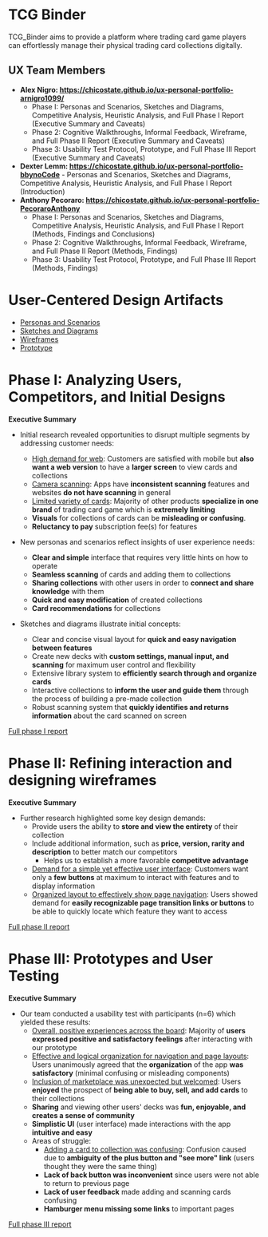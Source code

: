 # TCG Binder

TCG_Binder aims to provide a platform where trading card game players can effortlessly manage their physical trading card collections digitally.

## UX Team Members

* **Alex Nigro: https://chicostate.github.io/ux-personal-portfolio-arnigro1099/**
   * Phase I: Personas and Scenarios, Sketches and Diagrams, Competitive Analysis, Heuristic Analysis, and Full Phase I Report (Executive Summary and Caveats)
   * Phase 2: Cognitive Walkthroughs, Informal Feedback, Wireframe, and Full Phase II Report (Executive Summary and Caveats)
   * Phase 3: Usability Test Protocol, Prototype, and Full Phase III Report (Executive Summary and Caveats)
* **Dexter Lemm: https://chicostate.github.io/ux-personal-portfolio-bbynoCode** - Personas and Scenarios, Sketches and Diagrams, Competitive Analysis, Heuristic Analysis, and Full Phase I Report (Introduction)
* **Anthony Pecoraro: https://chicostate.github.io/ux-personal-portfolio-PecoraroAnthony**
   * Phase I: Personas and Scenarios, Sketches and Diagrams, Competitive Analysis, Heuristic Analysis, and Full Phase I Report (Methods, Findings and Conclusions)
   * Phase 2: Cognitive Walkthroughs, Informal Feedback, Wireframe, and Full Phase II Report (Methods, Findings)
   * Phase 3: Usability Test Protocol, Prototype, and Full Phase III Report (Methods, Findings)

# User-Centered Design Artifacts
 

* [Personas and Scenarios](personas/)
* [Sketches and Diagrams](sketches/)
* [Wireframes](wireframes/)
* [Prototype](https://github.com/ChicoState/ux-tcg-binder/blob/main/phaseIII/Prototypes/)

# Phase I: Analyzing Users, Competitors, and Initial Designs

**Executive Summary**

* Initial research revealed opportunities to disrupt multiple segments by addressing customer needs:
  *  <ins>High demand for web</ins>: Customers are satisfied with mobile but **also want a web version** to have a **larger screen** to view cards and collections
  *  <ins>Camera scanning</ins>: Apps have **inconsistent scanning** features and websites **do not have scanning** in general
  *  <ins>Limited variety of cards</ins>: Majority of other products **specialize in one brand** of trading card game which is **extremely limiting**
  *  **Visuals** for collections of cards can be **misleading or confusing**.
  *  **Reluctancy to pay** subscription fee(s) for features

* New personas and scenarios reflect insights of user experience needs:
  * **Clear and simple** interface that requires very little hints on how to operate
  * **Seamless scanning** of cards and adding them to collections
  * **Sharing collections** with other users in order to **connect and share knowledge** with them
  * **Quick and easy modification** of created collections
  * **Card recommendations** for collections
 
* Sketches and diagrams illustrate initial concepts:
  * Clear and concise visual layout for **quick and easy navigation between features**
  * Create new decks with **custom settings, manual input, and scanning** for maximum user control and flexibility
  * Extensive library system to **efficiently search through and organize cards**
  * Interactive collections to **inform the user and guide them** through the process of building a pre-made collection
  * Robust scanning system that **quickly identifies and returns information** about the card scanned on screen

[Full phase I report](phaseI/)

# Phase II: Refining interaction and designing wireframes

**Executive Summary**

* Further research highlighted some key design demands:
  *  Provide users the ability to **store and view the entirety** of their collection
  *  Include additional information, such as **price, version, rarity and description** to better match our competitors
     * Helps us to establish a more favorable **competitve advantage**
  * <ins>Demand for a simple yet effective user interface</ins>: Customers want only a **few buttons** at maximum to interact with features and to display information
  * <ins>Organized layout to effectively show page navigation</ins>: Users showed demand for **easily recognizable page transition links or buttons** to be able to quickly locate which feature they want to access

[Full phase II report](phaseII/)

# Phase III: Prototypes and User Testing

**Executive Summary**

* Our team conducted a usability test with participants (n=6) which yielded these results:
  *  <ins>Overall, positive experiences across the board</ins>: Majority of **users expressed positive and satisfactory feelings** after interacting with our prototype
  *  <ins>Effective and logical organization for navigation and page layouts</ins>: Users unanimously agreed that the **organization** of the app **was satisfactory** (minimal confusing or misleading components)
  *  <ins>Inclusion of marketplace was unexpected but welcomed</ins>: Users **enjoyed** the prospect of **being able to buy, sell, and add cards** to their collections
  *  **Sharing** and viewing other users' decks was **fun, enjoyable, and creates a sense of community**
  *  **Simplistic UI** (user interface) made interactions with the app **intuitive and easy**
  *  Areas of struggle:
     * <ins>Adding a card to collection was confusing</ins>: Confusion caused due to **ambiguity of the plus button and "see more" link** (users thought they were the same thing)
     * **Lack of back button was inconvenient** since users were not able to return to previous page
     * **Lack of user feedback** made adding and scanning cards confusing
     * **Hamburger menu missing some links** to important pages

[Full phase III report](phaseIII/)
